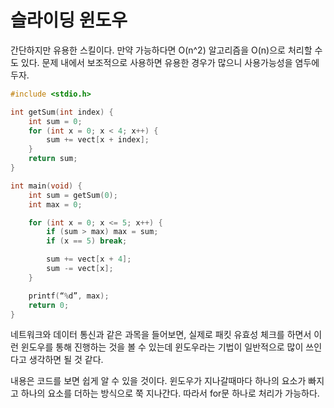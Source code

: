 # 슬라이딩 윈도우
간단하지만 유용한 스킬이다. 만약 가능하다면 O(n^2) 알고리즘을 O(n)으로 처리할 수도 있다. 문제 내에서 보조적으로 사용하면 유용한 경우가 많으니 사용가능성을 염두에 두자.

```cpp
#include <stdio.h>

int getSum(int index) {
	int sum = 0;
	for (int x = 0; x < 4; x++) {
		sum += vect[x + index];
	}
	return sum;
}

int main(void) {
	int sum = getSum(0);
	int max = 0;

	for (int x = 0; x <= 5; x++) {
		if (sum > max) max = sum;
		if (x == 5) break;

		sum += vect[x + 4];
		sum -= vect[x];
	}

	printf(“%d”, max);
	return 0;
}
```


네트워크와 데이터 통신과 같은 과목을 들어보면, 실제로 패킷 유효성 체크를 하면서 이런 윈도우를 통해 진행하는 것을 볼 수 있는데 윈도우라는 기법이 일반적으로 많이 쓰인다고 생각하면 될 것 같다.

내용은 코드를 보면 쉽게 알 수 있을 것이다. 윈도우가 지나갈때마다 하나의 요소가 빠지고 하나의 요소를 더하는 방식으로 쭉 지나간다. 따라서 for문 하나로 처리가 가능하다.